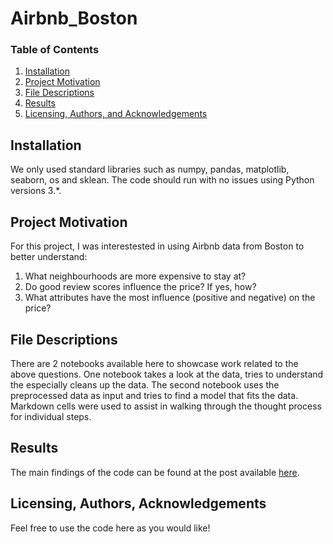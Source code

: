 # Airbnb_Boston

### Table of Contents

1. [Installation](#installation)
2. [Project Motivation](#motivation)
3. [File Descriptions](#files)
4. [Results](#results)
5. [Licensing, Authors, and Acknowledgements](#licensing)

## Installation <a name="installation"></a>

We only used standard libraries such as numpy, pandas, matplotlib, seaborn, os and sklean.  The code should run with no issues using Python versions 3.*.

## Project Motivation<a name="motivation"></a>

For this project, I was interestested in using Airbnb data from Boston to better understand:

1. What neighbourhoods are more expensive to stay at?
2. Do good review scores influence the price? If yes, how?
3. What attributes have the most influence (positive and negative) on the price?

## File Descriptions <a name="files"></a>

There are 2 notebooks available here to showcase work related to the above questions. One notebook takes a look at the data, tries to understand the especially cleans up the data. The second notebook uses the preprocessed data as input and tries to find a model that fits the data. Markdown cells were used to assist in walking through the thought process for individual steps.  

## Results<a name="results"></a>

The main findings of the code can be found at the post available [here](https://tobias-merk2.medium.com/what-are-the-largest-influences-on-airbnb-prices-in-boston-6f3feb6c0909).

## Licensing, Authors, Acknowledgements<a name="licensing"></a>

 Feel free to use the code here as you would like! 
